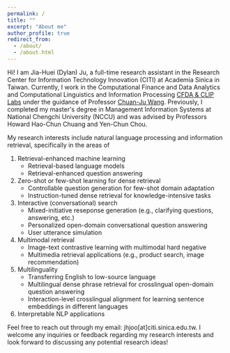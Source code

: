 ```yaml
---
permalink: /
title: ""
excerpt: "About me"
author_profile: true
redirect_from: 
  - /about/
  - /about.html
---
```

Hi! I am Jia-Huei (Dylan) Ju, a full-time research assistant in the Research Center for Information Technology Innovation (CITI) at Academia Sinica in Taiwan. 
Currently, I work in the Computational Finance and Data Analytics and Computational Linguistics and Information Processing [CFDA & CLIP Labs](http://cfda.csie.org/) under the guidance of Professor [Chuan-Ju Wang](http://cfda.csie.org/~cjwang/).
Previously, I completed my master's degree in Management Information Systems at National Chengchi University (NCCU) and was advised by Professors Howard Hao-Chun Chuang and Yen-Chun Chou. 

My research interests include natural language processing and information retrieval, specifically in the areas of 

1. Retrieval-enhanced machine learning
    * Retrieval-based language models 
    * Retrieval-enhanced question answering 
2. Zero-shot or few-shot learning for dense retrieval 
    * Controllable question generation for few-shot domain adaptation
    * Instruction-tuned dense retrieval for knowledge-intensive tasks
3. Interactive (conversational) search 
    * Mixed-initiative reseponse generation (e.g., clarifying questions, answering, etc.)
    * Personalized open-domain conversational question answering
    * User utterance simulation
4. Multimodal retrieval
    * Image-text contrastive learning with multimodal hard negative
    * Multimedia retrieval applications (e.g., product search, image recommendation)
5. Multilinguality
    * Transferring English to low-source language
    * Multilingual dense phrase retrieval for crosslingual open-domain question answering
    * Interaction-level crosslingual alignment for learning sentence embeddings in different languages
6. Interpretable NLP applications

Feel free to reach out through my email: jhjoo[at]citi.sinica.edu.tw.
I welcome any inquiries or feedback regarding my research interests and look forward to discussing any potential research ideas!

